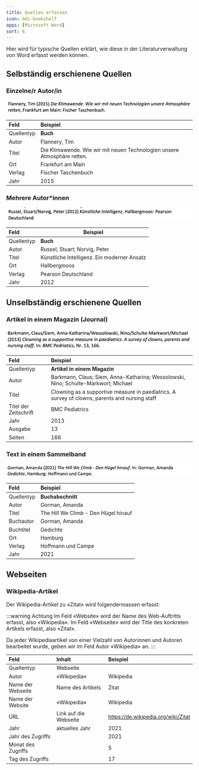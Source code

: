 ```yaml
---
title: Quellen erfassen
icon: mdi-bookshelf
apps: [Microsoft Word]
sort: 6
---
```




Hier wird für typische Quellen erklärt, wie diese in der Literaturverwaltung von Word erfasst werden können.

## Selbständig erschienene Quellen

### Einzelne/r Autor/in

![](./flannery-2015.png)

| Feld       | Beispiel                                                                 |
| :--------- | :----------------------------------------------------------------------- |
| Quellentyp | **Buch**                                                                 |
| Autor      | Flannery, Tim                                                            |
| Titel      | Die Klimawende. Wie wir mit neuen Technologien unsere Atmosphäre retten. |
| Ort        | Frankfurt am Main                                                        |
| Verlag     | Fischer Taschenbuch                                                      |
| Jahr       | 2015                                                                     |


### Mehrere Autor*innen

![](./russel-2012.png)

| Feld       | Beispiel                                    |
| :--------- | ------------------------------------------- |
| Quellentyp | **Buch**                                    |
| Autor      | Russel, Stuart; Norvig, Peter               |
| Titel      | Künstliche Intelligenz. Ein moderner Ansatz |
| Ort        | Hallbergmoos                                |
| Verlag     | Pearson Deutschland                         |
| Jahr       | 2012                                        |

## Unselbständig erschienene Quellen

### Artikel in einem Magazin (Journal)

![](./barkmann-2013.png)

| Feld                  | Beispiel                                                                                       |
| :-------------------- | :--------------------------------------------------------------------------------------------- |
| Quellentyp            | **Artikel in einem Magazin**                                                                   |
| Autor                 | Barkmann, Claus; Siem, Anna-Katharina; Wessolowski, Nino; Schulte-Markwort; Michael            |
| Titel                 | Clowning as a supportive measure in paediatrics. A survey of clowns, parents and nursing staff |
| Titel der Zeitschrift | BMC Pediatrics                                                                                 |
| Jahr                  | 2013                                                                                           |
| Ausgabe               | 13                                                                                             |
| Seiten                | 166                                                                                            |


### Text in einem Sammelband

![](./gormann-2021.png)

| Feld       | Beispiel                             |
| :--------- | :----------------------------------- |
| Quellentyp | **Buchabschnitt**                    |
| Autor      | Gorman, Amanda                       |
| Titel      | The Hill We Climb - Den Hügel hinauf |
| Buchautor  | Gorman, Amanda                       |
| Buchtitel  | Gedichte                             |
| Ort        | Hamburg                              |
| Verlag     | Hoffmann und Campe                   |
| Jahr       | 2021                                 |

## Webseiten

### Wikipedia-Artikel

Der Wikipedia-Artikel zu «Zitat» wird folgendermassen erfasst:

:::warning Achtung
Im Feld «Website» wird der Name des Web-Auftritts erfasst, also «Wikipedia». Im Feld «Webseite» wird der Title des konkreten Artikels erfasst, also «Zitat».

Da jeder Wikipediaartikel von einer Vielzahl von Autorinnen und Autoren bearbeitet wurde, geben wir im Feld Autor «Wikipedia» an.
:::

| Feld               | Inhalt                | Beispiel                            |
| :----------------- | :-------------------- | :---------------------------------- |
| Quellentyp         | Webseite              |                                     |
| Autor              | «Wikipedia»           | Wikipedia                           |
| Name der Webseite  | Name des Artikels     | Zitat                               |
| Name der Website   | «Wikipedia»           | Wikipedia                           |
| URL                | Link auf die Webseite | https://de.wikipedia.org/wiki/Zitat |
| Jahr               | aktuelles Jahr        | 2021                                |
| Jahr des Zugriffs  |                       | 2021                                |
| Monat des Zugriffs |                       | 5                                   |
| Tag des Zugriffs   |                       | 17                                  |
